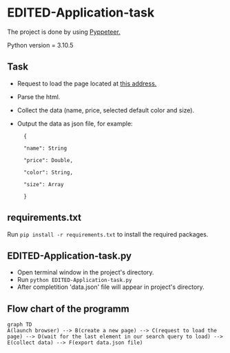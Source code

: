 # EDITED-Application-task
The project is done by using [Pyppeteer.](https://github.com/pyppeteer/pyppeteer)

Python version = 3.10.5

## Task
- Request to load the page located at [this address.](https://shop.mango.com/bg-en/women/skirts-midi/midi-satin-skirt_17042020.html?c=99)

- Parse the html.

- Collect the data (name, price, selected default color and size).

- Output the data as json file, for example:

		{

		"name": String

		"price": Double,

		"color": String,

		"size": Array

		}

## requirements.txt
Run `pip install -r requirements.txt` to install the required packages.

## EDITED-Application-task.py
- Open terminal window in the project's directory. 
- Run `python EDITED-Application-task.py`
- After completition 'data.json' file will appear in project's directory.


## Flow chart of the programm

```mermaid
graph TD
A(launch browser) --> B(create a new page) --> C(request to load the page) --> D(wait for the last element in our search query to load) --> E(collect data) --> F(export data.json file)
